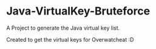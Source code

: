 # Java-VirtualKey-Bruteforce
A Project to generate the Java virtual key list.

Created to get the virtual keys for Overwatcheat :D
